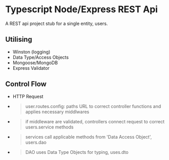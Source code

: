 # Typescript Node/Express REST Api

A REST api project stub for a single entity, users.

## Utilising
- Winston (logging)
- Data Type/Access Objects
- Mongoose/MongoDB
- Express Validator

## Control Flow
- HTTP Request
- > user.routes.config: paths URL to correct controller functions and applies necessary middlwares
- > if middleware are validated, controllers connect request to correct users.service methods
- > services call applicable methods from 'Data Access Object', users.dao 
- > DAO uses Data Type Objects for typing, uses.dto